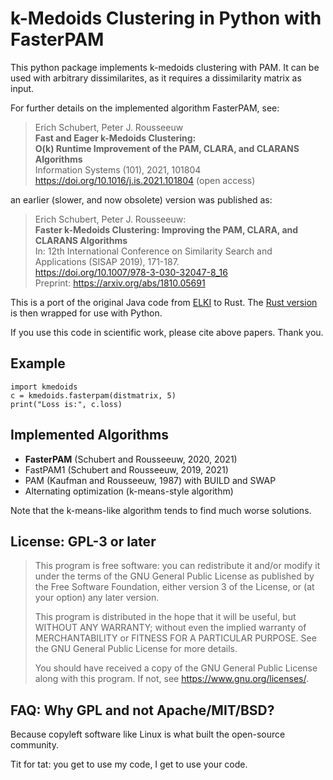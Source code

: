 # k-Medoids Clustering in Python with FasterPAM

This python package implements k-medoids clustering with PAM.
It can be used with arbitrary dissimilarites, as it requires a dissimilarity matrix as input.

For further details on the implemented algorithm FasterPAM, see:

> Erich Schubert, Peter J. Rousseeuw  
> **Fast and Eager k-Medoids Clustering:**  
> **O(k) Runtime Improvement of the PAM, CLARA, and CLARANS Algorithms**  
> Information Systems (101), 2021, 101804  
> <https://doi.org/10.1016/j.is.2021.101804> (open access)

an earlier (slower, and now obsolete) version was published as:

> Erich Schubert, Peter J. Rousseeuw:  
> **Faster k-Medoids Clustering: Improving the PAM, CLARA, and CLARANS Algorithms**  
> In: 12th International Conference on Similarity Search and Applications (SISAP 2019), 171-187.  
> <https://doi.org/10.1007/978-3-030-32047-8_16>  
> Preprint: <https://arxiv.org/abs/1810.05691>

This is a port of the original Java code from [ELKI](https://elki-project.github.io/) to Rust.
The [Rust version](https://github.com/kno10/rust-kmedoids) is then wrapped for use with Python.

If you use this code in scientific work, please cite above papers. Thank you.

## Example

```
import kmedoids
c = kmedoids.fasterpam(distmatrix, 5)
print("Loss is:", c.loss)
```

## Implemented Algorithms

* **FasterPAM** (Schubert and Rousseeuw, 2020, 2021)
* FastPAM1 (Schubert and Rousseeuw, 2019, 2021)
* PAM (Kaufman and Rousseeuw, 1987) with BUILD and SWAP
* Alternating optimization (k-means-style algorithm)

Note that the k-means-like algorithm tends to find much worse solutions.

## License: GPL-3 or later

> This program is free software: you can redistribute it and/or modify
> it under the terms of the GNU General Public License as published by
> the Free Software Foundation, either version 3 of the License, or
> (at your option) any later version.
> 
> This program is distributed in the hope that it will be useful,
> but WITHOUT ANY WARRANTY; without even the implied warranty of
> MERCHANTABILITY or FITNESS FOR A PARTICULAR PURPOSE.  See the
> GNU General Public License for more details.
> 
> You should have received a copy of the GNU General Public License
> along with this program.  If not, see <https://www.gnu.org/licenses/>.

## FAQ: Why GPL and not Apache/MIT/BSD?

Because copyleft software like Linux is what built the open-source community.

Tit for tat: you get to use my code, I get to use your code.
